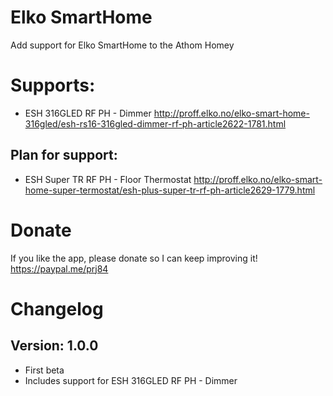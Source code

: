 # Elko SmartHome
Add support for Elko SmartHome to the Athom Homey

# Supports:
- ESH 316GLED RF PH - Dimmer
  http://proff.elko.no/elko-smart-home-316gled/esh-rs16-316gled-dimmer-rf-ph-article2622-1781.html

## Plan for support:
- ESH Super TR RF PH - Floor Thermostat
  http://proff.elko.no/elko-smart-home-super-termostat/esh-plus-super-tr-rf-ph-article2629-1779.html
  
# Donate
If you like the app, please donate so I can keep improving it!
https://paypal.me/prj84

# Changelog
## Version: 1.0.0
- First beta
- Includes support for ESH 316GLED RF PH - Dimmer
